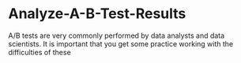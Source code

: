 # Analyze-A-B-Test-Results
A/B tests are very commonly performed by data analysts and data scientists.  It is important that you get some practice working with the difficulties of these 

